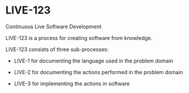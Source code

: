 LIVE-123
========

Continuous Live Software Development

LIVE-123 is a process for creating software from knowledge. 

LIVE-123 consists of three sub-processes:

 - LIVE-1 for documenting the language used in the problem domain

 - LIVE-2 for documenting the actions performed in the problem domain

 - LIVE-3 for implementing the actions in software

 
